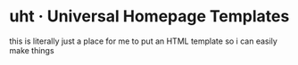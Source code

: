 # uht · Universal Homepage Templates
this is literally just a place for me to put an HTML template so i can easily make things
